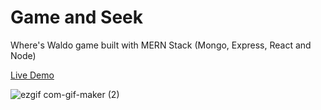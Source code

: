 # Game and Seek

Where's Waldo game built with MERN Stack (Mongo, Express, React and Node)

[Live Demo](https://game-and-seek-top.herokuapp.com/)


![ezgif com-gif-maker (2)](https://user-images.githubusercontent.com/9263545/172164455-042320c2-1228-40af-9e3a-7ab7b968a27c.gif)
